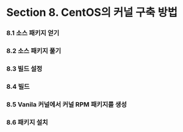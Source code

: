 # Section 8. CentOS의 커널 구축 방법

### 8.1 소스 패키지 얻기

### 8.2 소스 패키지 풀기

### 8.3 빌드 설정

### 8.4 빌드

### 8.5 Vanila 커널에서 커널 RPM 패키지를 생성

### 8.6 패키지 설치



